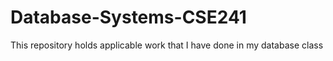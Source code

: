 # Database-Systems-CSE241
This repository holds applicable work that I have done in my database class
